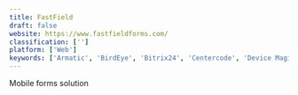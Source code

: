 ```yaml
---
title: FastField
draft: false 
website: https://www.fastfieldforms.com/
classification: ['']
platform: ['Web']
keywords: ['Armatic', 'BirdEye', 'Bitrix24', 'Centercode', 'Device Magic', 'Fluix', 'Formstack', 'Fulcrum', 'GoCanvas', 'MaritzCX', 'Medallia', 'Nextiva', 'ProntoForms', 'Q One', 'Qualtrics Research Core', 'SightMill', 'SurveyLegend', 'SurveySparrow', 'Voxco Survey Software']
---
```

Mobile forms solution
